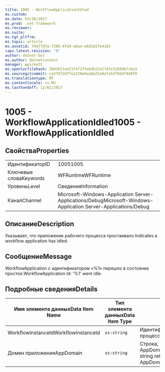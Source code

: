 ```yaml
---
title: 1005 - WorkflowApplicationIdled
ms.custom: 
ms.date: 03/30/2017
ms.prod: .net-framework
ms.reviewer: 
ms.suite: 
ms.tgt_pltfrm: 
ms.topic: article
ms.assetid: 74d77dfa-f20d-4fe9-a6ae-e6d1b5fe4182
caps.latest.revision: "3"
author: dotnet-bot
ms.author: dotnetcontent
manager: wpickett
ms.openlocfilehash: 2603621eb23747275e6db22a1743c5260967c6a3
ms.sourcegitcommit: ce279f2d7fe2220e6ea0a25a8a7a5370ddf8d9f0
ms.translationtype: MT
ms.contentlocale: ru-RU
ms.lasthandoff: 12/02/2017
---
```

# <a name="1005---workflowapplicationidled"></a><span data-ttu-id="05ebe-102">1005 - WorkflowApplicationIdled</span><span class="sxs-lookup"><span data-stu-id="05ebe-102">1005 - WorkflowApplicationIdled</span></span>
## <a name="properties"></a><span data-ttu-id="05ebe-103">Свойства</span><span class="sxs-lookup"><span data-stu-id="05ebe-103">Properties</span></span>  
  
|||  
|-|-|  
|<span data-ttu-id="05ebe-104">Идентификатор</span><span class="sxs-lookup"><span data-stu-id="05ebe-104">ID</span></span>|<span data-ttu-id="05ebe-105">1005</span><span class="sxs-lookup"><span data-stu-id="05ebe-105">1005</span></span>|  
|<span data-ttu-id="05ebe-106">Ключевые слова</span><span class="sxs-lookup"><span data-stu-id="05ebe-106">Keywords</span></span>|<span data-ttu-id="05ebe-107">WFRuntime</span><span class="sxs-lookup"><span data-stu-id="05ebe-107">WFRuntime</span></span>|  
|<span data-ttu-id="05ebe-108">Уровень</span><span class="sxs-lookup"><span data-stu-id="05ebe-108">Level</span></span>|<span data-ttu-id="05ebe-109">Сведения</span><span class="sxs-lookup"><span data-stu-id="05ebe-109">Information</span></span>|  
|<span data-ttu-id="05ebe-110">Канал</span><span class="sxs-lookup"><span data-stu-id="05ebe-110">Channel</span></span>|<span data-ttu-id="05ebe-111">Microsoft-Windows-Application Server-Applications/Debug</span><span class="sxs-lookup"><span data-stu-id="05ebe-111">Microsoft-Windows-Application Server-Applications/Debug</span></span>|  
  
## <a name="description"></a><span data-ttu-id="05ebe-112">Описание</span><span class="sxs-lookup"><span data-stu-id="05ebe-112">Description</span></span>  
 <span data-ttu-id="05ebe-113">Указывает, что приложение рабочего процесса простаивало.</span><span class="sxs-lookup"><span data-stu-id="05ebe-113">Indicates a workflow application has idled.</span></span>  
  
## <a name="message"></a><span data-ttu-id="05ebe-114">Сообщение</span><span class="sxs-lookup"><span data-stu-id="05ebe-114">Message</span></span>  
 <span data-ttu-id="05ebe-115">WorkflowApplication с идентификатором «%1» перешло в состояние простоя.</span><span class="sxs-lookup"><span data-stu-id="05ebe-115">WorkflowApplication Id: '%1' went idle.</span></span>  
  
## <a name="details"></a><span data-ttu-id="05ebe-116">Подробные сведения</span><span class="sxs-lookup"><span data-stu-id="05ebe-116">Details</span></span>  
  
|<span data-ttu-id="05ebe-117">Имя элемента данных</span><span class="sxs-lookup"><span data-stu-id="05ebe-117">Data Item Name</span></span>|<span data-ttu-id="05ebe-118">Тип элемента данных</span><span class="sxs-lookup"><span data-stu-id="05ebe-118">Data Item Type</span></span>|<span data-ttu-id="05ebe-119">Описание</span><span class="sxs-lookup"><span data-stu-id="05ebe-119">Description</span></span>|  
|--------------------|--------------------|-----------------|  
|<span data-ttu-id="05ebe-120">WorkflowInstanceId</span><span class="sxs-lookup"><span data-stu-id="05ebe-120">WorkflowInstanceId</span></span>|`xs:string`|<span data-ttu-id="05ebe-121">Идентификатор приложения рабочего процесса</span><span class="sxs-lookup"><span data-stu-id="05ebe-121">The workflow application id</span></span>|  
|<span data-ttu-id="05ebe-122">Домен приложения</span><span class="sxs-lookup"><span data-stu-id="05ebe-122">AppDomain</span></span>|`xs:string`|<span data-ttu-id="05ebe-123">Строка, возвращаемая AppDomain.CurrentDomain.FriendlyName.</span><span class="sxs-lookup"><span data-stu-id="05ebe-123">The string returned by AppDomain.CurrentDomain.FriendlyName.</span></span>|
